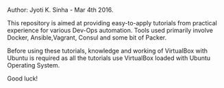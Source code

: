 Author: Jyoti K. Sinha - Mar 4th 2016.

This repository is aimed at providing easy-to-apply tutorials from practical experience for various Dev-Ops automation.
Tools used primarily involve Docker, Ansible,Vagrant, Consul and some bit of Packer.

Before using these tutorials, knowledge and working of VirtualBox with Ubuntu is required as all the tutorials use VirtualBox loaded with Ubuntu Operating System.

Good luck!